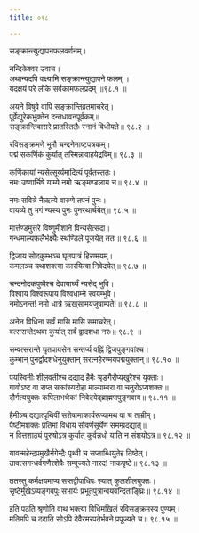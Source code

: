 ```yaml
---
title: ०९८

---
```

सङ्क्रान्त्युद्यापनफलवर्णनम्।  
  
नन्दिकेश्वर उवाच।  
अथान्यदपि वक्ष्यामि सङ्क्रान्त्युद्यापने फलम् ।  
यदक्षयं परे लोके सर्वकामफलप्रदम् ॥९८.१ ॥  
  
अयने विषुवे वापि सङ्क्रान्तिव्रतमाचरेत्।  
पूर्वेद्युरेकभुक्तेन दन्तधावनपूर्वकम्॥  
सङ्क्रान्तिवासरे प्रातस्तिलैः स्नानं विधीयते॥ ९८.२ ॥  
  
रविसङ्क्रमणे भूमौ चन्दनेनाष्टपत्रकम्।  
पद्मं सकर्णिकं कुर्यात् तस्मिन्नावाहयेद्रविम्॥ ९८.३ ॥  
  
कर्णिकायां न्यसेत्सूर्य्यमादित्यं पूर्वतस्ततः।  
नमः उष्णार्चिषे याम्ये नमो ऋङ्‌मण्डलाय च॥ ९८.४ ॥  
  
नमः सवित्रे नैऋत्ये वारुणे तपनं पुनः।  
वायव्ये तु भगं न्यस्य पुनः पुनरथार्चयेत्॥ ९८.५ ॥  
  
मार्त्तण्डमुत्तरे विष्णुमीशाने विन्यसेत्सदा।  
गन्धमाल्यफलैर्भक्ष्यैः स्थण्डिले पूजयेत् ततः॥ ९८.६ ॥  
  
द्विजाय सोदकुम्भञ्च घृतपात्रं हिरण्मयम्।  
कमलञ्च यथाशक्त्या कारयित्वा निवेदयेत्॥ ९८.७ ॥  
  
चन्दनोदकपुष्पैश्च देवायार्घ्यं न्यसेद् भुवि।  
विश्वाय विश्वरूपाय विश्वधाम्ने स्वयम्भुवे।  
नमोऽनन्त! नमो धात्रे ऋख्‌सामयजुषाम्पते!॥ ९८.८ ॥  
  
अनेन विधिना सर्वं मासि मासि समाचरेत्।  
वत्सरान्तेऽथवा कुर्यात् सर्वं द्वादशधा नरः॥ ९८.९ ॥  
  
सम्वत्सरान्ते घृतपायसेन सन्तर्प्य वह्निं द्विजपुङ्गवांश्च।  
कुम्भान् पुनर्द्वादशधेनुयुक्तान् सरत्नहैरण्मयपद्मयुक्तान्॥ ९८.१० ॥  
  
पयस्विनीः शीलवतीश्च दद्याद् हैमैः श्रृङ्गैरौप्यखुरैश्च युक्ताः।  
गावोऽष्ट वा सप्त सकांस्यदोहा माल्याम्बरा वा चतुरोऽप्यशक्तः॥  
दौर्गत्ययुक्तः कपिलाभथैकां निवेदयेद्‌ब्राह्मणपुङ्गवाय॥ ९८.११ ॥  
  
हैमीञ्च दद्यात्पृथिवीं सशेषामाकार्यरूप्यामथ वा च ताम्रीम्।  
पैष्टीमशक्तः प्रतिमां विधाय सौवर्णसूर्येण समम्प्रदद्यात्॥  
न वित्तशाठ्यं पुरुषोऽत्र कुर्यात् कुर्वन्नधो याति न संशयोऽत्र॥ ९८.१२ ॥  
  
यावन्महेन्द्रप्रमुखैर्नगेन्द्रैः पृथ्वी च सप्ताब्धियुतेह तिष्ठेत्।  
तावत्सगन्धर्वगणैरशेषैः सम्पूज्यते नारद! नाकपृष्ठे॥ ९८.१३ ॥  
  
ततस्तु कर्मक्षयमाप्य सप्तद्वीपाधिपः स्यात् कुलशीलयुक्तः।  
सृष्टेर्मुखेऽव्यङ्गवपुः सभार्यः प्रभूतपुत्रान्वयवन्दिताङ्घ्रिः॥ ९८.१४ ॥  
  
इति पठति श्रृणोति वाथ भक्त्या विधिमखिलं रविसङ्क्रमस्य पुण्यम्।  
मतिमपि च ददाति सोऽपि देवैरमरपतेर्भवने प्रपूज्यते च॥ ९८.१५ ॥
